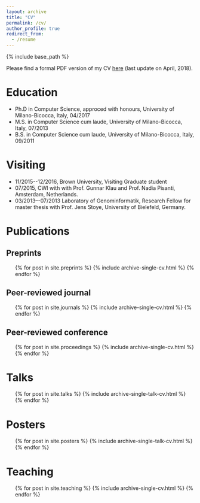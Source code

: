 ```yaml
---
layout: archive
title: "CV"
permalink: /cv/
author_profile: true
redirect_from:
  - /resume
---
```


{% include base_path %}

Please find a formal PDF version of my CV [here](https://github.com/simozacca/simozacca.github.io/tree/master/files/CV.pdf) (last update on April, 2018).

Education
======
* Ph.D in Computer Science, approced with honours, University of Milano-Bicocca, Italy, 04/2017
* M.S. in Computer Science cum laude, University of Milano-Bicocca, Italy, 07/2013
* B.S. in Computer Science cum laude, University of Milano-Bicocca, Italy, 09/2011

Visiting
======
* 11/2015--12/2016, Brown University, Visiting Graduate student
* 07/2015, CWI with with Prof. Gunnar Klau and Prof. Nadia Pisanti, Amsterdam, Netherlands.
* 03/2013–-07/2013 Laboratory of Genominformatik, Research Fellow for master thesis with Prof. Jens Stoye, University of Bielefeld, Germany.

Publications
======

## Preprints

  <ul>{% for post in site.preprints %}
    {% include archive-single-cv.html %}
  {% endfor %}</ul>

## Peer-reviewed journal

  <ul>{% for post in site.journals %}
    {% include archive-single-cv.html %}
  {% endfor %}</ul>

## Peer-reviewed conference

  <ul>{% for post in site.proceedings %}
    {% include archive-single-cv.html %}
  {% endfor %}</ul>

  
Talks
======
  <ul>{% for post in site.talks %}
    {% include archive-single-talk-cv.html %}
  {% endfor %}</ul>

Posters
======
  <ul>{% for post in site.posters %}
    {% include archive-single-talk-cv.html %}
  {% endfor %}</ul>
  
Teaching
======
  <ul>{% for post in site.teaching %}
    {% include archive-single-cv.html %}
  {% endfor %}</ul>
